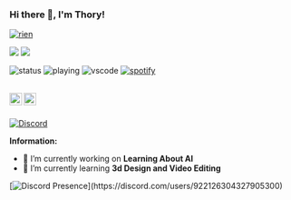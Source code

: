 ### Hi there 👋, I'm Thory!
<a href=""><img src="https://discord.c99.nl/widget/theme-4/922126304327905300.png" alt="rien"/></a>

![](https://visitor-badge.laobi.icu/badge?page_id=thoryy.thoryy&style=for-the-badge)
 </a><a href="https://www.github.com/thoryy" target="_blank" rel="noreferrer"><img
src="https://img.shields.io/github/followers/thoryy?logo=github&style=for-the-badge&color=0891b2&labelColor=1c1917" /></a>

![status](https://api.statusbadges.me/badge/status/922126304327905300?simple=true) ![playing](https://api.statusbadges.me/badge/playing/922126304327905300) ![vscode](https://api.statusbadges.me/badge/vscode/922126304327905300) [![spotify](https://api.statusbadges.me/badge/spotify/922126304327905300)](https://api.statusbadges.me/openspotify/922126304327905300)


<br/>
<a href="https://discord.com/users/922126304327905300" target="_blank" >
    <img align ="left" alt="Thory's Discord" width="22px" src ="https://cdn.jsdelivr.net/npm/simple-icons@v3/icons/discord.svg" />
  </a>
  <a href="https://github.com/thoryy" target="_blank">
    <img align ="left" alt="Thory's Github " width="22px" src ="https://cdn.jsdelivr.net/npm/simple-icons@v3/icons/github.svg" />
  </a>

![]()

<br/>

<!-- ![https://discord.c99.nl/widget/theme-3/922126304327905300.png) -->
<a href="https://discord.com/users/922126304327905300">
<img src="https://discord.c99.nl/widget/theme-3/922126304327905300.png" alt="Discord"/>
</a>

 **Information:**

- 🔭 I’m currently working on  **Learning About AI**
- 🌱 I’m currently learning  **3d Design and Video Editing**



[![Discord Presence](https://lanyard-profile-readme.vercel.app/api/922126304327905300?theme=light&bg=97eee2&animated=true&hideDiscrim=true&borderRadius=30px&idleMessage=Probably%20doing%20something%20else...)](https://discord.com/users/922126304327905300)


